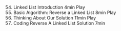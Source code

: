 54. Linked List Introduction
    4min
    Play
55. Basic Algorithm: Reverse a Linked List
    8min
    Play
56. Thinking About Our Solution
    11min
    Play
57. Coding Reverse A Linked List Solution
    7min
